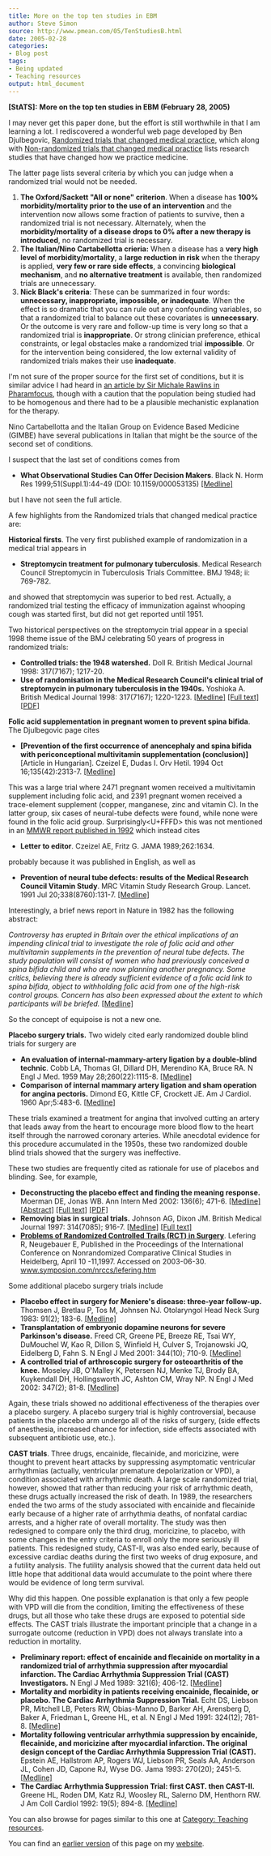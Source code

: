 ```yaml
---
title: More on the top ten studies in EBM
author: Steve Simon
source: http://www.pmean.com/05/TenStudiesB.html
date: 2005-02-28
categories:
- Blog post
tags:
- Being updated
- Teaching resources
output: html_document
---
```

**[StATS]:** **More on the top ten studies in EBM
(February 28, 2005)**

I may never get this paper done, but the effort is still worthwhile in
that I am learning a lot. I rediscovered a wonderful web page developed
by Ben Djulbegovic, [Randomized trials that changed medical
practice](http://www.hsc.usf.edu/~bdjulbeg/oncology/RCT-practice-change.htm),
which along with [Non-randomized trials that changed medical
practice](http://www.hsc.usf.edu/~bdjulbeg/oncology/NON-RCT-practice-change.htm)
lists research studies that have changed how we practice medicine.

The latter page lists several criteria by which you can judge when a
randomized trial would not be needed.

1.  **The Oxford/Sackett "All or none" criterion**. When a disease has
**100% morbidity/mortality prior to the use of an intervention** and
the intervention now allows some fraction of patients to survive,
then a randomized trial is not necessary. Alternately, when the
**morbidity/mortality of a disease drops to 0% after a new therapy
is introduced**, no randomized trial is necessary.
2.  **The Italian/Nino Cartabellotta crieria:** When a disease has a
**very high level of morbidity/mortality**, a **large reduction in
risk** when the therapy is applied, **very few or rare side
effects**, a convincing **biological mechanism**, and **no
alternative treatment** is available, then randomized trials are
unnecessary.
3.  **Nick Black's criteria**: These can be summarized in four words:
**unnecessary, inappropriate, impossible, or inadequate**. When the
effect is so dramatic that you can rule out any confounding
variables, so that a randomized trial to balance out these
covariates is **unnecessary**. Or the outcome is very rare and
follow-up time is very long so that a randomized trial is
**inappropriate**. Or strong clinician preference, ethical
constraints, or legal obstacles make a randomized trial
**impossible**. Or for the intervention being considered, the low
external validity of randomized trials makes their use
**inadequate**.

I'm not sure of the proper source for the first set of conditions, but
it is similar advice I had heard in [an article by Sir Michale Rawlins
in
Pharamfocus](http://www.pharmafocus.com/cda/focusH/1,2109,22-0-0-0-focus_feature_detail-0-75778,00.html),
though with a caution that the population being studied had to be
homogenous and there had to be a plausible mechanistic explanation for
the therapy.

Nino Cartabellotta and the Italian Group on Evidence Based Medicine
(GIMBE) have several publications in Italian that might be the source of
the second set of conditions.

I suspect that the last set of conditions comes from

- **What Observational Studies Can Offer Decision Makers**. Black N.
Horm Res 1999;51(Suppl.1):44-49 (DOI: 10.1159/000053135)
[\[Medline\]](http://www.ncbi.nlm.nih.gov/entrez/query.fcgi?cmd=Retrieve&db=pubmed&dopt=Abstract&list_uids=10393491)

but I have not seen the full article.

A few highlights from the Randomized trials that changed medical
practice are:

**Historical firsts**. The very first published example of randomization
in a medical trial appears in

- **Streptomycin treatment for pulmonary tuberculosis**. Medical
Research Council Streptomycin in Tuberculosis Trials Committee. BMJ
1948; ii: 769-782.

and showed that streptomycin was superior to bed rest. Actually, a
randomized trial testing the efficacy of immunization against whooping
cough was started first, but did not get reported until 1951.

Two historical perspectives on the streptomycin trial appear in a
special 1998 theme issue of the BMJ celebrating 50 years of progress in
randomized trials:

- **Controlled trials: the 1948 watershed.** Doll R. British Medical
Journal 1998: 317(7167); 1217-20.
- **Use of randomisation in the Medical Research Council's clinical
trial of streptomycin in pulmonary tuberculosis in the 1940s.**
Yoshioka A. British Medical Journal 1998: 317(7167); 1220-1223.
[\[Medline\]](http://www.ncbi.nlm.nih.gov/entrez/query.fcgi?cmd=Retrieve&db=PubMed&list_uids=9794865&dopt=Abstract)
[\[Full
text\]](http://bmj.bmjjournals.com/cgi/content/full/317/7167/1220)
[\[PDF\]](http://bmj.bmjjournals.com/cgi/reprint/317/7167/1220.pdf)

**Folic acid supplementation in pregnant women to prevent spina
bifida**. The Djulbegovic page cites

- **\[Prevention of the first occurrence of anencephaly and spina
bifida with periconceptional multivitamin supplementation
(conclusion)\]** \[Article in Hungarian\]. Czeizel E, Dudas I. Orv
Hetil. 1994 Oct 16;135(42):2313-7.
[\[Medline\]](http://www.ncbi.nlm.nih.gov/entrez/query.fcgi?cmd=Retrieve&db=pubmed&dopt=Abstract&list_uids=7970646)

This was a large trial where 2471 pregnant women received a multivitamin
supplement including folic acid, and 2391 pregnant women received a
trace-element supplement (copper, manganese, zinc and vitamin C). In the
latter group, six cases of neural-tube defects were found, while none
were found in the folic acid group. Surprisingly<U+FFFD> this was not mentioned
in an [MMWR report published in
1992](http://www.cdc.gov/mmwr/preview/mmwrhtml/00019479.htm) which
instead cites

- **Letter to editor**. Czeizel AE, Fritz G. JAMA 1989;262:1634.

probably because it was published in English, as well as

- **Prevention of neural tube defects: results of the Medical Research
Council Vitamin Study**. MRC Vitamin Study Research Group. Lancet.
1991 Jul 20;338(8760):131-7.
[\[Medline\]](http://www.ncbi.nlm.nih.gov/entrez/query.fcgi?cmd=Retrieve&db=pubmed&dopt=Abstract&list_uids=1677062)

Interestingly, a brief news report in Nature in 1982 has the following
abstract:

*Controversy has erupted in Britain over the ethical implications of
an impending clinical trial to investigate the role of folic acid and
other multivitamin supplements in the prevention of neural tube
defects. The study population will consist of women who had previously
conceived a spina bifida child and who are now planning another
pregnancy. Some critics, believing there is already sufficient
evidence of a folic acid link to spina bifida, object to withholding
folic acid from one of the high-risk control groups. Concern has also
been expressed about the extent to which participants will be
briefed.*
[\[Medline\]](http://www.ncbi.nlm.nih.gov/entrez/query.fcgi?cmd=Retrieve&db=pubmed&dopt=Abstract&list_uids=7110341)

So the concept of equipoise is not a new one.

**Placebo surgery trials.** Two widely cited early randomized double
blind trials for surgery are

- **An evaluation of internal-mammary-artery ligation by a
double-blind technic**. Cobb LA, Thomas GI, Dillard DH, Merendino
KA, Bruce RA. N Engl J Med. 1959 May 28;260(22):1115-8.
[\[Medline\]](http://www.ncbi.nlm.nih.gov/entrez/query.fcgi?cmd=Retrieve&db=PubMed&list_uids=13657350&dopt=Citation)
- **Comparison of internal mammary artery ligation and sham operation
for angina pectoris.** Dimond EG, Kittle CF, Crockett JE. Am J
Cardiol. 1960 Apr;5:483-6.
[\[Medline\]](http://www.ncbi.nlm.nih.gov/entrez/query.fcgi?cmd=Retrieve&db=PubMed&list_uids=13816818&dopt=Citation)

These trials examined a treatment for angina that involved cutting an
artery that leads away from the heart to encourage more blood flow to
the heart itself through the narrowed coronary arteries. While anecdotal
evidence for this procedure accumulated in the 1950s, these two
randomized double blind trials showed that the surgery was ineffective.

These two studies are frequently cited as rationale for use of placebos
and blinding. See, for example,

- **Deconstructing the placebo effect and finding the meaning
response.** Moerman DE, Jonas WB. Ann Intern Med 2002: 136(6);
471-6.
[\[Medline\]](http://www.ncbi.nlm.nih.gov/entrez/query.fcgi?cmd=Retrieve&db=PubMed&list_uids=11900500&dopt=Abstract)
[\[Abstract\]](http://www.annals.org/cgi/content/abstract/136/6/471)
[\[Full text\]](http://www.annals.org/cgi/content/full/136/6/471)
[\[PDF\]](http://www.annals.org/cgi/reprint/136/6/471.pdf)
- **Removing bias in surgical trials.** Johnson AG, Dixon JM. British
Medical Journal 1997: 314(7085); 916-7.
[\[Medline\]](http://www.ncbi.nlm.nih.gov/entrez/query.fcgi?cmd=Retrieve&db=PubMed&list_uids=9099111&dopt=Abstract)
[\[Full text\]](http://bmj.com/cgi/content/full/314/7085/916)
- **[Problems of Randomized Controlled Trails (RCT) in
Surgery](http://www.symposion.com/nrccs/lefering.htm%20)**. Lefering
R, Neugebauer E, Published in the Proceedings of the International
Conference on Nonrandomized Comparative Clinical Studies in
Heidelberg, April 10 -11,1997. Accessed on 2003-06-30.
www.symposion.com/nrccs/lefering.htm

Some additional placebo surgery trials include

- **Placebo effect in surgery for Meniere's disease: three-year
follow-up.** Thomsen J, Bretlau P, Tos M, Johnsen NJ. Otolaryngol
Head Neck Surg 1983: 91(2); 183-6.
[\[Medline\]](http://www.ncbi.nlm.nih.gov/entrez/query.fcgi?cmd=Retrieve&db=PubMed&list_uids=6408576&dopt=Abstract)
- **Transplantation of embryonic dopamine neurons for severe
Parkinson's disease.** Freed CR, Greene PE, Breeze RE, Tsai WY,
DuMouchel W, Kao R, Dillon S, Winfield H, Culver S, Trojanowski JQ,
Eidelberg D, Fahn S. N Engl J Med 2001: 344(10); 710-9.
[\[Medline\]](http://www.ncbi.nlm.nih.gov/entrez/query.fcgi?cmd=Retrieve&db=PubMed&list_uids=11236774&dopt=Abstract)
- **A controlled trial of arthroscopic surgery for osteoarthritis of
the knee.** Moseley JB, O'Malley K, Petersen NJ, Menke TJ, Brody
BA, Kuykendall DH, Hollingsworth JC, Ashton CM, Wray NP. N Engl J
Med 2002: 347(2); 81-8.
[\[Medline\]](http://www.ncbi.nlm.nih.gov/entrez/query.fcgi?cmd=Retrieve&db=PubMed&list_uids=12110735&dopt=Abstract)

Again, these trials showed no additional effectiveness of the therapies
over a placebo surgery. A placebo surgery trial is highly controversial,
because patients in the placebo arm undergo all of the risks of surgery,
(side effects of anesthesia, increased chance for infection, side
effects associated with subsequent antibiotic use, etc.).

**CAST trials**. Three drugs, encainide, flecainide, and moricizine,
were thought to prevent heart attacks by suppressing asymptomatic
ventricular arrhythmias (actually, ventricular premature depolarization
or VPD), a condition associated with arrhythmic death. A large scale
randomized trial, however, showed that rather than reducing your risk of
arrhythmic death, these drugs actually increased the risk of death. In
1989, the researchers ended the two arms of the study associated with
encainide and flecainide early because of a higher rate of arrhythmia
deaths, of nonfatal cardiac arrests, and a higher rate of overall
mortality. The study was then redesigned to compare only the third drug,
moricizine, to placebo, with some changes in the entry criteria to
enroll only the more seriously ill patients. This redesigned study,
CAST-II, was also ended early, because of excessive cardiac deaths
during the first two weeks of drug exposure, and a futility analysis.
The futility analysis showed that the current data held out little hope
that additional data would accumulate to the point where there would be
evidence of long term survival.

Why did this happen. One possible explanation is that only a few people
with VPD will die from the condition, limiting the effectiveness of
these drugs, but all those who take these drugs are exposed to potential
side effects. The CAST trials illustrate the important principle that a
change in a surrogate outcome (reduction in VPD) does not always
translate into a reduction in mortality.

- **Preliminary report: effect of encainide and flecainide on
mortality in a randomized trial of arrhythmia suppression after
myocardial infarction. The Cardiac Arrhythmia Suppression Trial
(CAST) Investigators.** N Engl J Med 1989: 321(6); 406-12.
[\[Medline\]](http://www.ncbi.nlm.nih.gov/entrez/query.fcgi?cmd=Retrieve&db=PubMed&list_uids=2473403&dopt=Abstract)
- **Mortality and morbidity in patients receiving encainide,
flecainide, or placebo. The Cardiac Arrhythmia Suppression Trial.**
Echt DS, Liebson PR, Mitchell LB, Peters RW, Obias-Manno D, Barker
AH, Arensberg D, Baker A, Friedman L, Greene HL, et al. N Engl J Med
1991: 324(12); 781-8.
[\[Medline\]](http://www.ncbi.nlm.nih.gov/entrez/query.fcgi?cmd=Retrieve&db=PubMed&list_uids=1900101&dopt=Abstract)
- **Mortality following ventricular arrhythmia suppression by
encainide, flecainide, and moricizine after myocardial infarction.
The original design concept of the Cardiac Arrhythmia Suppression
Trial (CAST).** Epstein AE, Hallstrom AP, Rogers WJ, Liebson PR,
Seals AA, Anderson JL, Cohen JD, Capone RJ, Wyse DG. Jama 1993:
270(20); 2451-5.
[\[Medline\]](http://www.ncbi.nlm.nih.gov/entrez/query.fcgi?cmd=Retrieve&db=PubMed&list_uids=8230622&dopt=Abstract)
- **The Cardiac Arrhythmia Suppression Trial: first CAST. then
CAST-II.** Greene HL, Roden DM, Katz RJ, Woosley RL, Salerno DM,
Henthorn RW. J Am Coll Cardiol 1992: 19(5); 894-8.
[\[Medline\]](http://www.ncbi.nlm.nih.gov/entrez/query.fcgi?cmd=Retrieve&db=PubMed&list_uids=1552108&dopt=Abstract)

You can also browse
for pages similar to this one at [Category: Teaching
resources](../category/TeachingResources.html).

You can find an [earlier version][sim1] of this page on my [website][sim2].

[sim1]: http://www.pmean.com/05/TenStudiesB.html
[sim2]: http://www.pmean.com